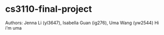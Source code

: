 # cs3110-final-project
Authors:
Jenna Li (yl3647),
Isabella Guan (ig276),
Uma Wang (yw2544)
Hi i'm uma